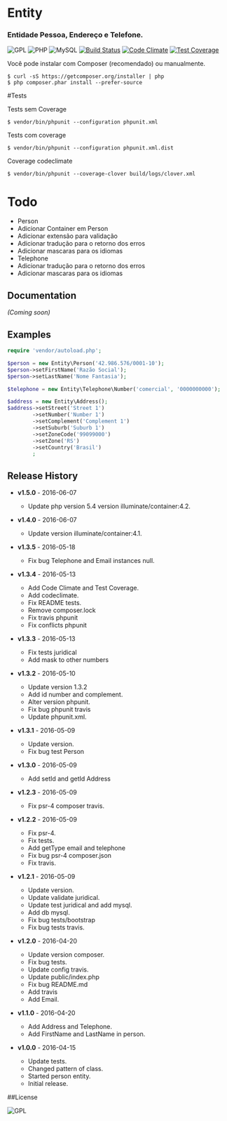 # Entity

### Entidade Pessoa, Endereço e Telefone.

![GPL](https://img.shields.io/badge/license-GPLv3-lightgrey.svg?style=flat-square)
![PHP](https://img.shields.io/badge/language-PHP%20%3E%3D%205.3-green.svg)
![MySQL](https://img.shields.io/badge/DB-MySQL-blue.svg?style=flat-square)
[![Build Status](https://travis-ci.org/rbarros/Entity.svg?branch=master)](https://travis-ci.org/rbarros/Entity)
[![Code Climate](https://codeclimate.com/github/rbarros/Entity/badges/gpa.svg)](https://codeclimate.com/github/rbarros/Entity)
[![Test Coverage](https://codeclimate.com/github/rbarros/Entity/badges/coverage.svg)](https://codeclimate.com/github/rbarros/Entity/coverage)

Você pode instalar com Composer (recomendado) ou manualmente.

```
$ curl -sS https://getcomposer.org/installer | php
$ php composer.phar install --prefer-source
```
#Tests

Tests sem Coverage
```
$ vendor/bin/phpunit --configuration phpunit.xml
```

Tests com coverage
```
$ vendor/bin/phpunit --configuration phpunit.xml.dist
```

Coverage codeclimate
```
$ vendor/bin/phpunit --coverage-clover build/logs/clover.xml
```

# Todo
- Person
 - Adicionar Container em Person
 - Adicionar extensão para validação
 - Adicionar tradução para o retorno dos erros
 - Adicionar mascaras para os idiomas
- Telephone
 - Adicionar tradução para o retorno dos erros
 - Adicionar mascaras para os idiomas


## Documentation
_(Coming soon)_

## Examples
```php
require 'vendor/autoload.php';

$person = new Entity\Person('42.986.576/0001-10');
$person->setFirstName('Razão Social');
$person->setLastName('Nome Fantasia');

$telephone = new Entity\Telephone\Number('comercial', '0000000000');

$address = new Entity\Address();
$address->setStreet('Street 1')
        ->setNumber('Number 1')
        ->setComplement('Complement 1')
        ->setSuburb('Suburb 1')
        ->setZoneCode('99099000')
        ->setZone('RS')
        ->setCountry('Brasil')
        ;
```

## Release History

* **v1.5.0** - 2016-06-07
   - Update php version 5.4 version illuminate/container:4.2.

* **v1.4.0** - 2016-06-07
   - Update version illuminate/container:4.1.

* **v1.3.5** - 2016-05-18
   - Fix bug Telephone and Email instances null.

* **v1.3.4** - 2016-05-13
   - Add Code Climate and Test Coverage.
   - Add codeclimate.
   - Fix README tests.
   - Remove composer.lock
   - Fix travis phpunit
   - Fix conflicts phpunit

* **v1.3.3** - 2016-05-13
   - Fix tests juridical
   - Add mask to other numbers

* **v1.3.2** - 2016-05-10
   - Update version 1.3.2
   - Add id number and complement.
   - Alter version phpunit.
   - Fix bug phpunit travis
   - Update phpunit.xml.

* **v1.3.1** - 2016-05-09
   - Update version.
   - Fix bug test Person

* **v1.3.0** - 2016-05-09
   - Add setId and getId Address

* **v1.2.3** - 2016-05-09
   - Fix psr-4 composer travis.

* **v1.2.2** - 2016-05-09
   - Fix psr-4.
   - Fix tests.
   - Add getType email and telephone
   - Fix bug psr-4 composer.json
   - Fix travis.

* **v1.2.1** - 2016-05-09
   - Update version.
   - Update validate juridical.
   - Update test juridical and add mysql.
   - Add db mysql.
   - Fix bug tests/bootstrap
   - Fix bug tests travis.

* **v1.2.0** - 2016-04-20
   - Update version composer.
   - Fix bug tests.
   - Update config travis.
   - Update public/index.php
   - Fix bug README.md
   - Add travis
   - Add Email.

* **v1.1.0** - 2016-04-20
   - Add Address and Telephone.
   - Add FirstName and LastName in person.

* **v1.0.0** - 2016-04-15
   - Update tests.
   - Changed pattern of class.
   - Started person entity.
   - Initial release.

##License

![GPL](http://www.gnu.org/graphics/gplv3-88x31.png)
